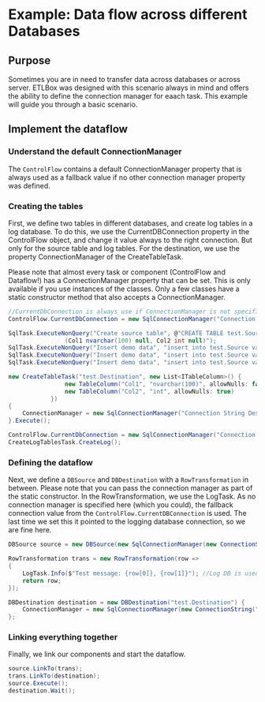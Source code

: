 # Example: Data flow across different Databases

## Purpose
Sometimes you are in need to transfer data across databases or across server. ETLBox was designed with this
scenario always in mind and offers the ability to define the connection manager for eaach task. 
This example will guide you through a basic scenario.

## Implement the dataflow

### Understand the default ConnectionManager

The `ControlFlow` contains a default ConnectionManager property that is always used as a fallback value if 
no other connection manager property was defined.

### Creating the tables

First, we define two tables in different databases, and create log tables in a log database.
To do this, we use the CurrentDBConnection property in the
ControlFlow object, and change it value always to the right connection. But only for the source table and log tables.
For the destination, we use the property ConnectionManager of the CreateTableTask.

Please note that almost every task or component (ControlFlow and Dataflow!) has a ConnectionManager property that
can be set. This is only available if you use instances of the classes. Only a few classes have a static constructor method
that also accepts a ConnectionManager.

```C#
//CurrentDbConnection is always use if ConnectionManager is not specified otherwise!
ControlFlow.CurrentDbConnection = new SqlConnectionManager("Connection String Source");

SqlTask.ExecuteNonQuery("Create source table", @"CREATE TABLE test.Source
                (Col1 nvarchar(100) null, Col2 int null)");
SqlTask.ExecuteNonQuery("Insert demo data", "insert into test.Source values('Test1',1)");
SqlTask.ExecuteNonQuery("Insert demo data", "insert into test.Source values('Test2',2)");
SqlTask.ExecuteNonQuery("Insert demo data", "insert into test.Source values('Test3',3)");

new CreateTableTask("test.Destination", new List<ITableColumn>() {
                new TableColumn("Col1", "nvarchar(100)", allowNulls: false),
                new TableColumn("Col2", "int", allowNulls: true)
            })
{
    ConnectionManager = new SqlConnectionManager("Connection String Destination")
}.Execute();

ControlFlow.CurrentDbConnection = new SqlConnectionManager("Connection String Logging DB");
CreateLogTablesTask.CreateLog();
```

### Defining the dataflow

Next, we define a `DBSource` and `DBDestination` with a `RowTransformation` in between.
Please note that you can pass the connection manager as part of the static constructor. 
In the RowTransformation, we use the LogTask. As no connection manager is specified here (which you could),
the fallback connection value from the `ControlFlow.CurrentDBConnection` is used. The last time we set this it pointed
to the logging database connection, so we are fine here.

```C#
DBSource source = new DBSource(new SqlConnectionManager(new ConnectionString("Connection string Source")), "test.Source");

RowTransformation trans = new RowTransformation(row =>
{
    LogTask.Info($"Test message: {row[0]}, {row[1]}"); //Log DB is used as this is the ControlFlow.CurrentDBConnection!
    return row;
});

DBDestination destination = new DBDestination("test.Destination") {
    ConnectionManager = new SqlConnectionManager(new ConnectionString("Connection String Destination"))
};
```

### Linking everything together

Finally, we link our components and start the dataflow.

```C#
source.LinkTo(trans);
trans.LinkTo(destination);
source.Execute();
destination.Wait();
```